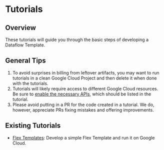 # Tutorials

## Overview

These tutorials will guide you through the basic steps of developing a Dataflow
Template.

## General Tips

1.  To avoid surprises in billing from leftover artifacts, you may want to run
    tutorials in a clean Google Cloud Project and then delete it when done with
    the tutorials.
2.  Tutorials will likely require access to different Google Cloud resources. Be
    sure to
    [enable the necessary APIs](https://cloud.google.com/endpoints/docs/openapi/enable-api),
    which should be listed in the tutorial.
3.  Please avoid putting in a PR for the code created in a tutorial. We do,
    however, appreciate PRs fixing mistakes and offering improvements.

## Existing Tutorials

*   [Flex Templates](flex-template.md): Develop a simple Flex Template and run
    it on Google Cloud.
